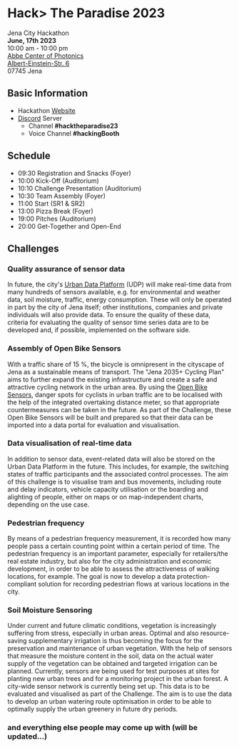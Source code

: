 # Hack> The Paradise 2023
Jena City Hackathon  
**June, 17th 2023**  
10:00 am - 10:00 pm  
[Abbe Center of Photonics](https://www.acp.uni-jena.de/)  
[Albert-Einstein-Str. 6](https://www.openstreetmap.org/#map=19/50.90879/11.56897)  
07745 Jena

## Basic Information
- Hackathon [Website](https://smartcity.jena.de/smart-city-projekt/hack-paradise)
- [Discord](https://discord.gg/kpjGXzdYek) Server
  - Channel **#hacktheparadise23**
  - Voice Channel **#hackingBooth**

## Schedule
- 09:30 Registration and Snacks (Foyer)
- 10:00 Kick-Off (Auditorium)
- 10:10 Challenge Presentation (Auditorium)
- 10:30 Team Assembly (Foyer)
- 11:00 Start (SR1 & SR2)
- 13:00 Pizza Break (Foyer)
- 19:00 Pitches (Auditorium)
- 20:00 Get-Together and Open-End 

## Challenges

### Quality assurance of sensor data
In future, the city's [Urban Data Platform](https://opendata.jena.de/) (UDP) will make real-time data from many hundreds of sensors available, e.g. for environmental and weather data, soil moisture, traffic, energy consumption. These will only be operated in part by the city of Jena itself; other institutions, companies and private individuals will also provide data. To ensure the quality of these data, criteria for evaluating the quality of sensor time series data are to be developed and, if possible, implemented on the software side.

### Assembly of Open Bike Sensors
With a traffic share of 15 %, the bicycle is omnipresent in the cityscape of Jena as a sustainable means of transport. The "Jena 2035+ Cycling Plan" aims to further expand the existing infrastructure and create a safe and attractive cycling network in the urban area. By using the [Open Bike Sensors](https://www.openbikesensor.org/), danger spots for cyclists in urban traffic are to be localised with the help of the integrated overtaking distance meter, so that appropriate countermeasures can be taken in the future. As part of the Challenge, these Open Bike Sensors will be built and prepared so that their data can be imported into a data portal for evaluation and visualisation.

### Data visualisation of real-time data
In addition to sensor data, event-related data will also be stored on the Urban Data Platform in the future. This includes, for example, the switching states of traffic participants and the associated control processes. The aim of this challenge is to visualise tram and bus movements, including route and delay indicators, vehicle capacity utilisation or the boarding and alighting of people, either on maps or on map-independent charts, depending on the use case.

### Pedestrian frequency
By means of a pedestrian frequency measurement, it is recorded how many people pass a certain counting point within a certain period of time. The pedestrian frequency is an important parameter, especially for retailers/the real estate industry, but also for the city administration and economic development, in order to be able to assess the attractiveness of walking locations, for example. The goal is now to develop a data protection-compliant solution for recording pedestrian flows at various locations in the city.

### Soil Moisture Sensoring
Under current and future climatic conditions, vegetation is increasingly suffering from stress, especially in urban areas. Optimal and also resource-saving supplementary irrigation is thus becoming the focus for the preservation and maintenance of urban vegetation.
With the help of sensors that measure the moisture content in the soil, data on the actual water supply of the vegetation can be obtained and targeted irrigation can be planned. Currently, sensors are being used for test purposes at sites for planting new urban trees and for a monitoring project in the urban forest. A city-wide sensor network is currently being set up. This data is to be evaluated and visualised as part of the Challenge. The aim is to use the data to develop an urban watering route optimisation in order to be able to optimally supply the urban greenery in future dry periods.

### and everything else people may come up with (will be updated...)